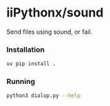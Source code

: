 # iiPythonx/sound

Send files using sound, or fail.

### Installation

```sh
uv pip install .
```

### Running

```sh
python3 dialup.py --help
```
